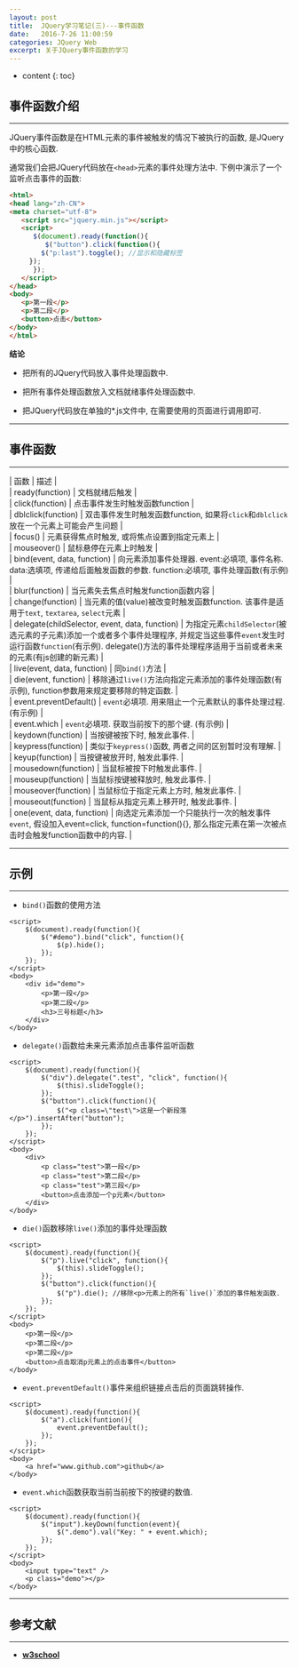 ```yaml
---
layout: post
title:  JQuery学习笔记(三)---事件函数
date:   2016-7-26 11:00:59
categories: JQuery Web
excerpt: 关于JQuery事件函数的学习
---
```


* content
{: toc}

## 事件函数介绍

---

JQuery事件函数是在HTML元素的事件被触发的情况下被执行的函数, 是JQuery中的核心函数.

通常我们会把JQuery代码放在`<head>`元素的事件处理方法中. 下例中演示了一个监听点击事件的函数: 

``` html
<html>
<head lang="zh-CN">
<meta charset="utf-8">
   <script src="jquery.min.js"></script>
   <script>
      $(document).ready(function(){
         $("button").click(function(){
	    $("p:last").toggle(); //显示和隐藏标签
	 });
      });
   </script>
</head>
<body>
   <p>第一段</p>
   <p>第二段</p>
   <button>点击</button>
</body>
</html>
```

**结论**

* 把所有的JQuery代码放入事件处理函数中.

* 把所有事件处理函数放入文档就绪事件处理函数中.

* 把JQuery代码放在单独的\*.js文件中, 在需要使用的页面进行调用即可.

---

## 事件函数

---

| 函数 | 描述 |   
| ready(function) | 文档就绪后触发 |  
| click(function) | 点击事件发生时触发函数function |   
| dblclick(function) | 双击事件发生时触发函数function, 如果将`click`和`dblclick`放在一个元素上可能会产生问题 |   
| focus() | 元素获得焦点时触发, 或将焦点设置到指定元素上 |   
| mouseover() | 鼠标悬停在元素上时触发 |   
| bind(event, data, function) | 向元素添加事件处理器. event:必填项, 事件名称. data:选填项, 传递给后面触发函数的参数. function:必填项, 事件处理函数(有示例) |   
| blur(function) | 当元素失去焦点时触发function函数内容 |   
| change(function) | 当元素的值(value)被改变时触发函数function. 该事件是适用于`text`, `textarea`, `select`元素 |   
| delegate(childSelector, event, data, function) | 为指定元素`childSelector`(被选元素的子元素)添加一个或者多个事件处理程序, 并规定当这些事件`event`发生时运行函数`function`(有示例). delegate()方法的事件处理程序适用于当前或者未来的元素(有js创建的新元素) |   
| live(event, data, function) | 同`bind()`方法 |   
| die(event, function) | 移除通过`live()`方法向指定元素添加的事件处理函数(有示例), function参数用来规定要移除的特定函数. |   
| event.preventDefault() | `event`必填项. 用来阻止一个元素默认的事件处理过程. (有示例) |   
| event.which | `event`必填项. 获取当前按下的那个键. (有示例) |  
| keydown(function) | 当按键被按下时, 触发此事件. |  
| keypress(function) | 类似于`keypress()`函数, 两者之间的区别暂时没有理解. |   
| keyup(function) | 当按键被放开时, 触发此事件. |   
| mousedown(function) | 当鼠标被按下时触发此事件. |   
| mouseup(function) | 当鼠标按键被释放时, 触发此事件. |   
| mouseover(function) | 当鼠标位于指定元素上方时, 触发此事件. |   
| mouseout(function) | 当鼠标从指定元素上移开时, 触发此事件. |   
| one(event, data, function) | 向选定元素添加一个只能执行一次的触发事件`event`, 假设加入event=click, function=function(){}, 那么指定元素在第一次被点击时会触发function函数中的内容. |   

---

## 示例

---

* `bind()`函数的使用方法

``` jQuery
<script>
	$(document).ready(function(){
		$("#demo").bind("click", function(){
			$(p).hide();
		});
	});
</script>
<body>
	<div id="demo">
		<p>第一段</p>
		<p>第二段</p>
		<h3>三号标题</h3>
	</div>
</body>
```

* `delegate()`函数给未来元素添加点击事件监听函数

```jQuery
<script>
	$(document).ready(function(){
		$("div").delegate(".test", "click", function(){
			$(this).slideToggle();
		});
		$("button").click(function(){
			$("<p class=\"test\">这是一个新段落</p>").insertAfter("button");
		});
	});
</script>
<body>
	<div>
		<p class="test">第一段</p>
		<p class="test">第二段</p>
		<p class="test">第三段</p>
		<button>点击添加一个p元素</button>
	</div>
</body>
```

* `die()`函数移除`live()`添加的事件处理函数

```jQuery
<script>
	$(document).ready(function(){
		$("p").live("click", function(){
			$(this).slideToggle();
		});
		$("button").click(function(){
			$("p").die(); //移除<p>元素上的所有`live()`添加的事件触发函数.
		});
	});
</script>
<body>
	<p>第一段</p>
	<p>第二段</p>
	<p>第二段</p>
	<button>点击取消p元素上的点击事件</button>
</body>
```

* `event.preventDefault()`事件来组织链接点击后的页面跳转操作.

```jQuery
<script>
	$(document).ready(function(){
		$("a").click(funtion(){
			event.preventDefault();
		});
	});
</script>
<body>
	<a href="www.github.com">github</a>
</body>
```

* `event.which`函数获取当前当前按下的按键的数值.

``` jQuery
<script>
	$(document).ready(function(){
		$("input").keyDown(function(event){
			$(".demo").val("Key: " + event.which);
		});
	});
</script>
<body>
	<input type="text" />
	<p class="demo"></p>
</body>
```

---

## 参考文献

---

* **[w3school](http://www.w3school.com.cn/jquery/jquery_events.asp)**